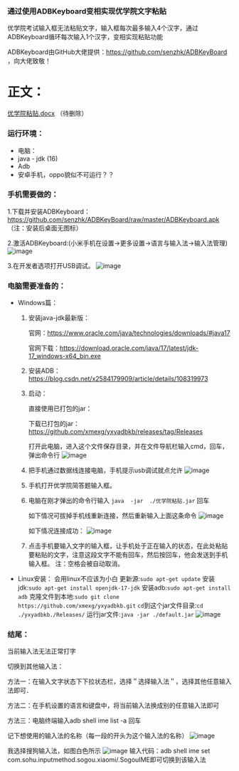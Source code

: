 ### 通过使用ADBKeyboard变相实现优学院文字粘贴 ###
优学院考试输入框无法粘贴文字，输入框每次最多输入4个汉字，通过ADBKeyboard循环每次输入1个汉字，变相实现粘贴功能

ADBKeyboard由GitHub大佬提供：https://github.com/senzhk/ADBKeyBoard ，向大佬致敬！

# 正文：
[优学院粘贴.docx](https://github.com/xmexg/yxyadbkb/files/7654209/default.docx) （待删除）

### 运行环境：
- 电脑：
- java - jdk (16)
- Adb
- 安卓手机，oppo貌似不可运行？？



### 手机需要做的：

  1.下载并安装ADBKeyboard：https://github.com/senzhk/ADBKeyBoard/raw/master/ADBKeyboard.apk （注：安装后桌面无图标）

  2.激活ADBKeyboard:(小米手机在设置→更多设置→语言与输入法→输入法管理)
  ![image](https://github.com/xmexg/yxyadbkb/blob/main/files/phone_keyboard.jpg)

  3.在开发者选项打开USB调试。
  ![image](https://github.com/xmexg/yxyadbkb/blob/main/files/phone_adb.jpg)

### 电脑需要准备的：
- Windows篇：
  1. 安装java-jdk最新版：
  
      官网：https://www.oracle.com/java/technologies/downloads/#java17
      
      官网下载：https://download.oracle.com/java/17/latest/jdk-17_windows-x64_bin.exe
  2. 安装ADB：https://blog.csdn.net/x2584179909/article/details/108319973
  4. 启动：
  
      直接使用已打包的jar：
      
        下载已打包的jar：https://github.com/xmexg/yxyadbkb/releases/tag/Releases
        
        打开此电脑，进入这个文件保存目录，并在文件导航栏输入cmd，回车，弹出命令行
        ![image](https://github.com/xmexg/yxyadbkb/blob/main/files/explorer_cmd.png)

   5. 把手机通过数据线连接电脑，手机提示usb调试就点允许
      ![image](https://github.com/xmexg/yxyadbkb/blob/main/files/phone_usb.jpg)
      
   6. 手机打开优学院简答题输入框。
   
   7. 电脑在刚才弹出的命令行输入 `java  -jar  ./优学院粘贴.jar` 回车
   
      如下情况可拔掉手机线重新连接，然后重新输入上面这条命令
      ![image](https://github.com/xmexg/yxyadbkb/blob/main/files/cannotconnect.png)
      
      如下情况连接成功：
      ![image](https://github.com/xmexg/yxyadbkb/blob/main/files/connect.png)

   8. 点击手机要输入文字的输入框，让手机处于正在输入的状态，在此处粘贴要粘贴的文字，注意这段文字不能有回车，然后按回车，他会发送到手机输入框。
      注：空格会被自动取消。



- Linux安装：
  会用linux不应该为小白
  更新源:`sudo apt-get update`
  安装jdk:`sudo apt-get install openjdk-17-jdk` 
  安装adb:`sudo apt-get install adb`
  克隆文件到本地:`sudo git clone https://github.com/xmexg/yxyadbkb.git`
  `cd`到这个jar文件目录:`cd ./yxyadbkb./Releases/`
  运行jar文件:`java -jar ./default.jar`
  ![image](https://github.com/xmexg/yxyadbkb/blob/main/files/linux_jar.png)

### 结尾：
  当前输入法无法正常打字
  
  切换到其他输入法：

  方法一：在输入文字状态下下拉状态栏，选择＂选择输入法＂，选择其他任意输入法即可．
  
  方法二：在手机设置的语言和键盘中，将当前输入法换成别的任意输入法即可
  
  方法三：电脑终端输入adb shell ime list -a 回车
  
  记下想使用的输入法的名称（每一段的开头为这个输入法的名称）
  ![image](https://github.com/xmexg/yxyadbkb/blob/main/files/imelist.png)
  
  我选择搜狗输入法，如图白色所示
  ![image](https://github.com/xmexg/yxyadbkb/blob/main/files/imeset.png)
  输入代码：adb shell ime set com.sohu.inputmethod.sogou.xiaomi/.SogouIME即可切换到该输入法





